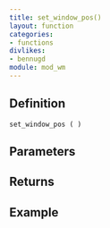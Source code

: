 ```yaml
---
title: set_window_pos()
layout: function
categories:
- functions
divlikes:
- bennugd
module: mod_wm
---
```


## Definition

    set_window_pos ( )

## Parameters

## Returns

## Example
